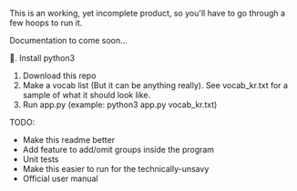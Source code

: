 This is an working, yet incomplete product, so you'll have to go through a few hoops to run it.

Documentation to come soon...

:snake:. Install python3
1. Download this repo
2. Make a vocab list (But it can be anything really). See vocab_kr.txt for a sample of what it should look like.
3. Run app.py (example: python3 app.py vocab_kr.txt)

TODO:
- Make this readme better
- Add feature to add/omit groups inside the program
- Unit tests
- Make this easier to run for the technically-unsavy
- Official user manual